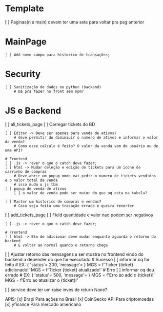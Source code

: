 # Template
[ ] Paginas(n a main) devem ter uma seta para voltar pra pag anterior

# MainPage 
    [ ] Add novo campo para historico de transações;

# Security
    [ ] Sanitização de dados no python (backend)
        # Da pra fazer no front sem npm?

# JS e Backend
[ ] all_tickets_page
    [ ] Carregar tickets do BD

    [ ] Editar -> Deve ser apenas para venda de ativos?
        # deve permitir do diminiuir o numero de ativos e informar o valor da venda?
        # Como esse calculo é feito? O valor da venda vem do usuário ou de uma API?

    # Frontend
    [ ] .js -> rever o que o catch deve fazer;
    [ ] html -> Mudar deleção e edição de tickets para um icone de carrinho de compras
        # Deve abrir um popup onde vai pedir o numero de tickets vendidos e o valor total da venda
        # isso muda o js tbm
    [ ] popup de venda de ativos
        [ ] o valor de venda pode ser maior do que oq esta na tabela?
    
    [ ] Manter um historico de compras e vendas?
        # Caso seja feita uma trasação errada e queira reverter

[ ] add_tickets_page
    [ ] Field quantidade e valor nao podem ser negativos

    [ ] .js -> rever o que o catch deve fazer;

    # Frontend
    [ ] html -> Btn de adicionar deve mudar enquanto aguarda o retorno do backend
        # E voltar ao normal quando o retorno chega

[ ] Ajustar retorno das mensagens a ser mostra no frontend vindo do backend a depender do que foi executado
    # Sucesso
        [ ] informar oq foi feito
            # EX: { 'status'= 200, 'message'=<MGS> }
            MGS = f'Ticker {ticket} adicionado!'
            MGS = f'Ticker {ticket} atualizado!'
    # Erro
        [ ] informar oq deu errado
            # EX: { 'status'= 500, 'message'=<MGS> }
            MGS = f'Erro ao add o {ticket}!'
            MGS = f'Erro ao atualizar o {ticket}!'

[ ] service deve ter um raise inves de return None?

APIS:
[x] Brapi
    Para ações no Brasil
[x] CoinGecko API
    Para criptomoedas
[x] yfinance
    Para mercado americano